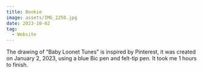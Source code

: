 ```yaml
---
title: Bookie
image: assets/IMG_2258.jpg
date: 2023-10-02
tag:
  - Website
---
```


The drawing of “Baby Loonet Tunes” is inspired by Pinterest, it was created on January 2, 2023, using a blue Bic pen and felt-tip pen. It took me 1 hours to finish.
